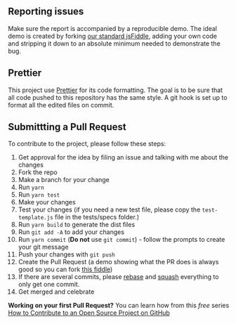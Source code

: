 ## Reporting issues

Make sure the report is accompanied by a reproducible demo. The ideal demo is created by forking [our standard jsFiddle](http://jsfiddle.net/cwhgLcjv/), adding your own code and stripping it down to an absolute minimum needed to demonstrate the bug.

## Prettier

This project use [Prettier](https://github.com/prettier/prettier) for its code formatting. The goal is to be sure that all code pushed to this repository has the same style. A git hook is set up to format all the edited files on commit.

## Submittting a Pull Request

To contribute to the project, please follow these steps:

1.  Get approval for the idea by filing an issue and talking with me about the changes
2.  Fork the repo
3.  Make a branch for your change
4.  Run `yarn`
5.  Run `yarn test`
6.  Make your changes
7.  Test your changes (if you need a new test file, please copy the `test-template.js` file in the tests/specs folder.)
8.  Run `yarn build` to generate the dist files
9.  Run `git add -A` to add your changes
10. Run `yarn commit` (**Do not** use `git commit`) - follow the prompts to create your git message
11. Push your changes with `git push`
12. Create the Pull Request (a demo showing what the PR does is always good so you can fork [this fiddle](http://jsfiddle.net/cwhgLcjv/))
13. If there are several commits, please [rebase](https://github.com/edx/edx-platform/wiki/How-to-Rebase-a-Pull-Request) and [squash](https://github.com/edx/edx-platform/wiki/How-to-Rebase-a-Pull-Request#squash-your-changes) everything to only get one commit.
14. Get merged and celebrate

**Working on your first Pull Request?** You can learn how from this _free_ series [How to Contribute to an Open Source Project on GitHub](https://egghead.io/series/how-to-contribute-to-an-open-source-project-on-github)
